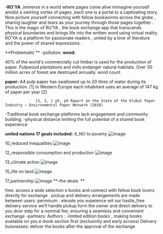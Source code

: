 **-RO’YA** ,immerse in a world where pages come alive
immagine  yourself amidst a swirling vortex of pages ,each one is a portal to a captivating story. Now picture yourself connecting with fellow bookworms across the globe , sharing laughter and tears as your journey through those pages together . This is the magic of RU’YA , the book exchange app that transcends physical boundaries and brings life into the written word using virtual reality
RO’YA  is a platform for  passionate readers , united by a love of literature and the power of shared expressions .


**Problematic **
        -pollution:
**wood:**

40% of the world's commercially cut timber is used for the production of paper.
Pulpwood plantations and mills endanger natural habitats. 
Over 30 million acres of forest are destroyed annually.
word count

**paper:**
A4 pulp paper has swallowed up to 20 litres of water during its production. [1]
in Western Europe each inhabitant uses an average of 147 kg of paper per year [2]

                  [1, 2, ] p5, p9 Report on the State of the Global Paper Industry – Environmental Paper Network (2018)

  -Traditional book exchange platforms lack engagement and community building.
  -physical distance  limiting the full potential of a shared book experience

**united nations 17 goals included:**
4_NO to poverty
![image](https://github.com/yasmineMouheti/GDSC-FSA-2024-solutionChallenge-RU-YA/assets/99868650/935b7f6e-4e04-4020-8398-809f69a3ce51)

10_reduced inequalities
![image](https://github.com/yasmineMouheti/GDSC-FSA-2024-solutionChallenge-RU-YA/assets/99868650/157b72a2-ec8a-42bd-8017-9729f7774c44)

12_responsible consumption and production
![image](https://github.com/yasmineMouheti/GDSC-FSA-2024-solutionChallenge-RU-YA/assets/99868650/a03815af-401c-4c47-93be-d1dba3a807e1)

13_climate action
![image](https://github.com/yasmineMouheti/GDSC-FSA-2024-solutionChallenge-RU-YA/assets/99868650/89fd4abe-fe41-4c7a-9e71-935de0a00a21)

15_life on land
![image](https://github.com/yasmineMouheti/GDSC-FSA-2024-solutionChallenge-RU-YA/assets/99868650/d5627504-af1a-4c67-891e-7e1873bb1b84)

17_partnership
![image](https://github.com/yasmineMouheti/GDSC-FSA-2024-solutionChallenge-RU-YA/assets/99868650/1ad3c1b7-a7f1-4e37-988c-e7a75ff11ef0)
**-the deals: **


free: access a wide selection o books and  connect with fellow book lovers directly for exchange . pickup and delivery arrangements are made between users.
perminum : elevate you evpeience wit our hastle_free delivery service we’ll handle pickup form the owner and direct delivery to you door step for a nominal fee, ensuring a seamless and convenient exchange
-partners:
         Authors : -limited edition books , making books available on you e-book section first (exclusivity and early access)
         Delivery buisnesses: deliver the books after the approval of the exchange

